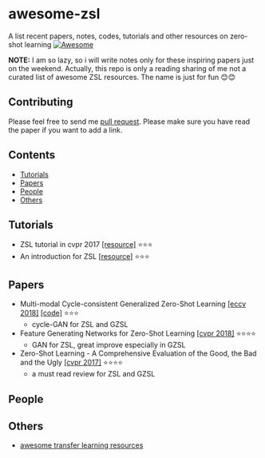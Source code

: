 # awesome-zsl

A list recent papers, notes, codes, tutorials and other resources  on zero-shot learning [![Awesome](https://cdn.rawgit.com/sindresorhus/awesome/d7305f38d29fed78fa85652e3a63e154dd8e8829/media/badge.svg)](https://github.com/sindresorhus/awesome)

**NOTE:** I am so lazy, so i will write notes only for these inspiring papers just on the weekend. Actually, this repo is only a reading sharing of me not a curated list of awesome ZSL resources. The name is just for fun :blush::blush:

## Contributing

Please feel free to send me [pull request](https://github.com/LittleRedHat/awesome-zsl/pulls). Please make sure you have read the paper if you want to add a link.

## Contents

- [Tutorials](#Tutorials)
- [Papers](#Papers)
- [People](#People)
- [Others](#Others)

## Tutorials
- ZSL tutorial in cvpr 2017 [[resource]](http://101.96.10.64/isis-data.science.uva.nl/tmensink/docs/ZSL17.web.pdf) :star::star::star:
- An introduction for ZSL [[resource](https://zhuanlan.zhihu.com/p/34656727)] :star::star::star:


## Papers
- Multi-modal Cycle-consistent Generalized Zero-Shot Learning [[eccv 2018]](https://arxiv.org/pdf/1808.00136.pdf) [[code]](https://github.com/rfelixmg/frwgan-eccv18) :star::star::star:
    - cycle-GAN for ZSL and GZSL
- Feature Generating Networks for Zero-Shot Learning [[cvpr 2018]](https://arxiv.org/pdf/1712.00981.pdf) :star::star::star::star:
    - GAN for ZSL, great improve especially in GZSL
- Zero-Shot Learning - A Comprehensive Evaluation of the Good, the Bad and the Ugly [[cvpr 2017]](https://arxiv.org/pdf/1707.00600.pdf) :star::star::star::star:
    - a must read review for ZSL and GZSL

## People

## Others
- [awesome transfer learning resources](https://github.com/jindongwang/transferlearning)
